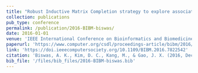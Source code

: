 ```yaml
---
title: "Robust Inductive Matrix Completion strategy to explore associations between lincRNAs and human disease phenotypes"
collection: publications
pub_type: conference
permalink: /publication/2016-BIBM-biswas/
date: 2016-01-01
venue: 'IEEE International Conference on Bioinformatics and Biomedicine (BIBM)'
paperurl: 'https://www.computer.org/csdl/proceedings-article/bibm/2016/07822542/12OmNvlxJtG'
link: 'https://doi.ieeecomputersociety.org/10.1109/BIBM.2016.7822542'
citation: 'Biswas, A. K., Kim, D. C., Kang, M., & Gao, J. X. (2016, December). Robust Inductive Matrix Completion strategy to explore associations between lincRNAs and human disease phenotypes. In 2016 IEEE International Conference on Bioinformatics and Biomedicine (BIBM) (pp. 334-339). IEEE Computer Society.'
bib_file: '/files/bib_files/2016-BIBM-biswas.bib'
---
```






